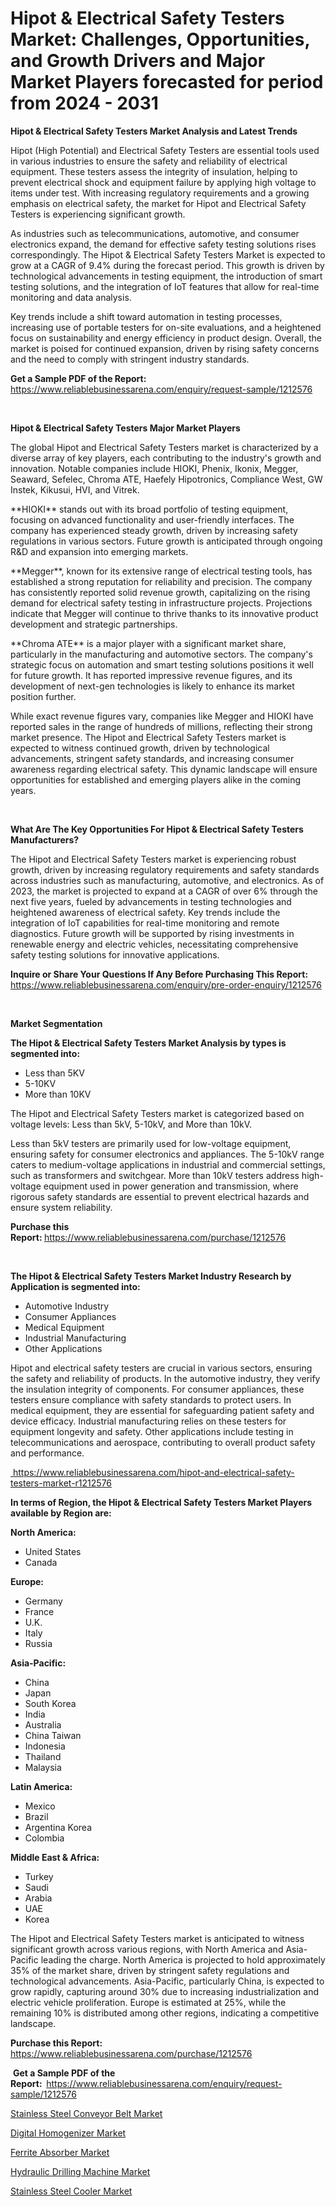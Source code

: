 <p><h1>Hipot & Electrical Safety Testers Market: Challenges, Opportunities, and Growth Drivers and Major Market Players forecasted for period from 2024 - 2031</h1></p><p><strong>Hipot & Electrical Safety Testers Market Analysis and Latest Trends</strong></p>
<p><p>Hipot (High Potential) and Electrical Safety Testers are essential tools used in various industries to ensure the safety and reliability of electrical equipment. These testers assess the integrity of insulation, helping to prevent electrical shock and equipment failure by applying high voltage to items under test. With increasing regulatory requirements and a growing emphasis on electrical safety, the market for Hipot and Electrical Safety Testers is experiencing significant growth.</p><p>As industries such as telecommunications, automotive, and consumer electronics expand, the demand for effective safety testing solutions rises correspondingly. The Hipot & Electrical Safety Testers Market is expected to grow at a CAGR of 9.4% during the forecast period. This growth is driven by technological advancements in testing equipment, the introduction of smart testing solutions, and the integration of IoT features that allow for real-time monitoring and data analysis.</p><p>Key trends include a shift toward automation in testing processes, increasing use of portable testers for on-site evaluations, and a heightened focus on sustainability and energy efficiency in product design. Overall, the market is poised for continued expansion, driven by rising safety concerns and the need to comply with stringent industry standards.</p></p>
<p><strong>Get a Sample PDF of the Report:&nbsp;</strong> <a href="https://www.reliablebusinessarena.com/enquiry/request-sample/1212576?utm_campaign=1292&utm_medium=2&utm_source=Github&utm_content=ia&utm_term=06102024&utm_id=hipot-electrical-safety-testers">https://www.reliablebusinessarena.com/enquiry/request-sample/1212576</a></p>
<p>&nbsp;</p>
<p><strong>Hipot & Electrical Safety Testers Major Market Players</strong></p>
<p><p>The global Hipot and Electrical Safety Testers market is characterized by a diverse array of key players, each contributing to the industry's growth and innovation. Notable companies include HIOKI, Phenix, Ikonix, Megger, Seaward, Sefelec, Chroma ATE, Haefely Hipotronics, Compliance West, GW Instek, Kikusui, HVI, and Vitrek.</p><p>**HIOKI** stands out with its broad portfolio of testing equipment, focusing on advanced functionality and user-friendly interfaces. The company has experienced steady growth, driven by increasing safety regulations in various sectors. Future growth is anticipated through ongoing R&D and expansion into emerging markets.</p><p>**Megger**, known for its extensive range of electrical testing tools, has established a strong reputation for reliability and precision. The company has consistently reported solid revenue growth, capitalizing on the rising demand for electrical safety testing in infrastructure projects. Projections indicate that Megger will continue to thrive thanks to its innovative product development and strategic partnerships.</p><p>**Chroma ATE** is a major player with a significant market share, particularly in the manufacturing and automotive sectors. The company's strategic focus on automation and smart testing solutions positions it well for future growth. It has reported impressive revenue figures, and its development of next-gen technologies is likely to enhance its market position further.</p><p>While exact revenue figures vary, companies like Megger and HIOKI have reported sales in the range of hundreds of millions, reflecting their strong market presence. The Hipot and Electrical Safety Testers market is expected to witness continued growth, driven by technological advancements, stringent safety standards, and increasing consumer awareness regarding electrical safety. This dynamic landscape will ensure opportunities for established and emerging players alike in the coming years.</p></p>
<p>&nbsp;</p>
<p><strong>What Are The Key Opportunities For Hipot & Electrical Safety Testers Manufacturers?</strong></p>
<p><p>The Hipot and Electrical Safety Testers market is experiencing robust growth, driven by increasing regulatory requirements and safety standards across industries such as manufacturing, automotive, and electronics. As of 2023, the market is projected to expand at a CAGR of over 6% through the next five years, fueled by advancements in testing technologies and heightened awareness of electrical safety. Key trends include the integration of IoT capabilities for real-time monitoring and remote diagnostics. Future growth will be supported by rising investments in renewable energy and electric vehicles, necessitating comprehensive safety testing solutions for innovative applications.</p></p>
<p><strong>Inquire or Share Your Questions If Any Before Purchasing This Report:</strong> <a href="https://www.reliablebusinessarena.com/enquiry/pre-order-enquiry/1212576?utm_campaign=1292&utm_medium=2&utm_source=Github&utm_content=ia&utm_term=06102024&utm_id=hipot-electrical-safety-testers">https://www.reliablebusinessarena.com/enquiry/pre-order-enquiry/1212576</a></p>
<p>&nbsp;</p>
<p><strong>Market Segmentation</strong></p>
<p><strong>The Hipot & Electrical Safety Testers Market Analysis by types is segmented into:</strong></p>
<p><ul><li>Less than 5KV</li><li>5-10KV</li><li>More than 10KV</li></ul></p>
<p><p>The Hipot and Electrical Safety Testers market is categorized based on voltage levels: Less than 5kV, 5-10kV, and More than 10kV. </p><p>Less than 5kV testers are primarily used for low-voltage equipment, ensuring safety for consumer electronics and appliances. The 5-10kV range caters to medium-voltage applications in industrial and commercial settings, such as transformers and switchgear. More than 10kV testers address high-voltage equipment used in power generation and transmission, where rigorous safety standards are essential to prevent electrical hazards and ensure system reliability.</p></p>
<p><strong>Purchase this Report:&nbsp;</strong><a href="https://www.reliablebusinessarena.com/purchase/1212576?utm_campaign=1292&utm_medium=2&utm_source=Github&utm_content=ia&utm_term=06102024&utm_id=hipot-electrical-safety-testers">https://www.reliablebusinessarena.com/purchase/1212576</a></p>
<p>&nbsp;</p>
<p><strong>The Hipot & Electrical Safety Testers Market Industry Research by Application is segmented into:</strong></p>
<p><ul><li>Automotive Industry</li><li>Consumer Appliances</li><li>Medical Equipment</li><li>Industrial Manufacturing</li><li>Other Applications</li></ul></p>
<p><p>Hipot and electrical safety testers are crucial in various sectors, ensuring the safety and reliability of products. In the automotive industry, they verify the insulation integrity of components. For consumer appliances, these testers ensure compliance with safety standards to protect users. In medical equipment, they are essential for safeguarding patient safety and device efficacy. Industrial manufacturing relies on these testers for equipment longevity and safety. Other applications include testing in telecommunications and aerospace, contributing to overall product safety and performance.</p></p>
<p><a href="https://www.reliablebusinessarena.com/hipot-and-electrical-safety-testers-market-r1212576?utm_campaign=1292&utm_medium=2&utm_source=Github&utm_content=ia&utm_term=06102024&utm_id=hipot-electrical-safety-testers">&nbsp;https://www.reliablebusinessarena.com/hipot-and-electrical-safety-testers-market-r1212576</a></p>
<p><strong>In terms of Region, the Hipot & Electrical Safety Testers Market Players available by Region are:</strong></p>
<p>
    <p> <strong> North America: </strong>
        <ul>
            <li>United States</li>
            <li>Canada</li>
        </ul>
        </p> 
    <p> <strong> Europe: </strong>
        <ul>
            <li>Germany</li>
            <li>France</li>
            <li>U.K.</li>
            <li>Italy</li>
            <li>Russia</li>
        </ul>
        </p> 
    <p> <strong> Asia-Pacific: </strong>
        <ul>
            <li>China</li>
            <li>Japan</li>
            <li>South Korea</li>
            <li>India</li>
            <li>Australia</li>
            <li>China Taiwan</li>
            <li>Indonesia</li>
            <li>Thailand</li>
            <li>Malaysia</li>
        </ul>
        </p> 
    <p> <strong> Latin America: </strong>
        <ul>
            <li>Mexico</li>
            <li>Brazil</li>
            <li>Argentina Korea</li>
            <li>Colombia</li>
        </ul>
        </p> 
    <p> <strong> Middle East & Africa: </strong>
        <ul>
            <li>Turkey</li>
            <li>Saudi</li>
            <li>Arabia</li>
            <li>UAE</li>
            <li>Korea</li>
        </ul>
    </p>
    </p>
<p><p>The Hipot and Electrical Safety Testers market is anticipated to witness significant growth across various regions, with North America and Asia-Pacific leading the charge. North America is projected to hold approximately 35% of the market share, driven by stringent safety regulations and technological advancements. Asia-Pacific, particularly China, is expected to grow rapidly, capturing around 30% due to increasing industrialization and electric vehicle proliferation. Europe is estimated at 25%, while the remaining 10% is distributed among other regions, indicating a competitive landscape.</p></p>
<p><strong>Purchase this Report: </strong><a href="https://www.reliablebusinessarena.com/purchase/1212576?utm_campaign=1292&utm_medium=2&utm_source=Github&utm_content=ia&utm_term=06102024&utm_id=hipot-electrical-safety-testers">https://www.reliablebusinessarena.com/purchase/1212576</a></p>
<p>&nbsp;<strong>Get a Sample PDF of the Report:&nbsp;&nbsp;</strong><a href="https://www.reliablebusinessarena.com/enquiry/request-sample/1212576?utm_campaign=1292&utm_medium=2&utm_source=Github&utm_content=ia&utm_term=06102024&utm_id=hipot-electrical-safety-testers">https://www.reliablebusinessarena.com/enquiry/request-sample/1212576</a></p>
<p><strong></strong></p>
<p><p><a href="https://www.linkedin.com/pulse/global-stainless-steel-conveyor-belt-market-sector2024-2031-8filc?utm_campaign=1292&utm_medium=2&utm_source=Github&utm_content=ia&utm_term=06102024&utm_id=hipot-electrical-safety-testers">Stainless Steel Conveyor Belt Market</a></p><p><a href="https://www.linkedin.com/pulse/emerging-digital-homogenizer-market-opportunities-analysis-investors-6lmyc?utm_campaign=1292&utm_medium=2&utm_source=Github&utm_content=ia&utm_term=06102024&utm_id=hipot-electrical-safety-testers">Digital Homogenizer Market</a></p><p><a href="https://www.linkedin.com/pulse/ferrite-absorber-market-dynamics-application-types-emerging-lalgc?utm_campaign=1292&utm_medium=2&utm_source=Github&utm_content=ia&utm_term=06102024&utm_id=hipot-electrical-safety-testers">Ferrite Absorber Market</a></p><p><a href="https://www.linkedin.com/pulse/strategic-forecast-hydraulic-drilling-machine-market-growth-lv67c?utm_campaign=1292&utm_medium=2&utm_source=Github&utm_content=ia&utm_term=06102024&utm_id=hipot-electrical-safety-testers">Hydraulic Drilling Machine Market</a></p><p><a href="https://www.linkedin.com/pulse/stainless-steel-cooler-market-trends-growth-outlook-2024-2031-83kic?utm_campaign=1292&utm_medium=2&utm_source=Github&utm_content=ia&utm_term=06102024&utm_id=hipot-electrical-safety-testers">Stainless Steel Cooler Market</a></p></p>